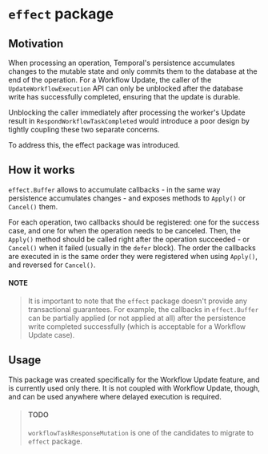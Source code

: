 # `effect` package

## Motivation
When processing an operation, Temporal's persistence accumulates changes to the mutable state and only
commits them to the database at the end of the operation. For a Workflow Update, the caller of the
`UpdateWorkflowExecution` API can only be unblocked after the database write has successfully completed, ensuring that the update is durable.

Unblocking the caller immediately after processing the worker's Update result in `RespondWorkflowTaskCompleted` would introduce a poor design by tightly coupling these two separate concerns.

To address this, the effect package was introduced.

## How it works
`effect.Buffer` allows to accumulate callbacks - in the same way persistence
accumulates changes - and exposes methods to `Apply()` or `Cancel()` them.

For each operation, two callbacks should be registered: one for the success case, and one for when 
the operation needs to be canceled. Then, the `Apply()` method should be called right after the
operation succeeded - or `Cancel()` when it failed (usually in the `defer` block). The order the callbacks
are executed in is the same order they were registered when using `Apply()`, and reversed for `Cancel()`.

#### NOTE
> It is important to note that the `effect` package doesn't provide any transactional guarantees.
> For example, the callbacks in `effect.Buffer` can be partially applied (or not applied at all)
> after the persistence write completed successfully (which is acceptable for a Workflow Update case).  

## Usage
This package was created specifically for the Workflow Update feature, and is currently used only there.
It is not coupled with Workflow Update, though, and can be used anywhere where delayed execution is required. 

> #### TODO
> `workflowTaskResponseMutation` is one of the candidates to migrate to `effect` package.

